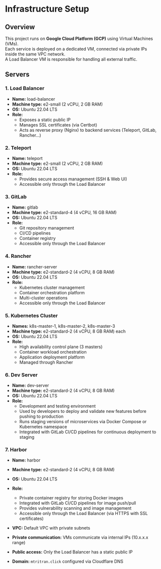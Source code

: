# Infrastructure Setup

## Overview

This project runs on **Google Cloud Platform (GCP)** using Virtual Machines (VMs).  
Each service is deployed on a dedicated VM, connected via private IPs inside the same VPC network.  
A Load Balancer VM is responsible for handling all external traffic.

## Servers

### 1. Load Balancer
- **Name:** load-balancer  
- **Machine type:** e2-small (2 vCPU, 2 GB RAM)  
- **OS:** Ubuntu 22.04 LTS  
- **Role:**  
  - Exposes a static public IP  
  - Manages SSL certificates (via Certbot)  
  - Acts as reverse proxy (Nginx) to backend services (Teleport, GitLab, Rancher…)

### 2. Teleport
- **Name:** teleport  
- **Machine type:** e2-small (2 vCPU, 2 GB RAM)  
- **OS:** Ubuntu 22.04 LTS  
- **Role:**  
  - Provides secure access management (SSH & Web UI)  
  - Accessible only through the Load Balancer  

### 3. GitLab
- **Name:** gitlab  
- **Machine type:** e2-standard-4 (4 vCPU, 16 GB RAM)  
- **OS:** Ubuntu 22.04 LTS  
- **Role:**  
  - Git repository management  
  - CI/CD pipelines  
  - Container registry  
  - Accessible only through the Load Balancer  

### 4. Rancher
- **Name:** rancher-server  
- **Machine type:** e2-standard-2 (4 vCPU, 8 GB RAM)  
- **OS:** Ubuntu 22.04 LTS  
- **Role:**  
  - Kubernetes cluster management  
  - Container orchestration platform  
  - Multi-cluster operations  
  - Accessible only through the Load Balancer  

### 5. Kubernetes Cluster
- **Names:** k8s-master-1, k8s-master-2, k8s-master-3  
- **Machine type:** e2-standard-2 (4 vCPU, 8 GB RAM) each  
- **OS:** Ubuntu 22.04 LTS  
- **Role:**  
  - High availability control plane (3 masters)  
  - Container workload orchestration  
  - Application deployment platform  
  - Managed through Rancher

### 6. Dev Server
- **Name:** dev-server  
- **Machine type:** e2-standard-2 (4 vCPU, 8 GB RAM)  
- **OS:** Ubuntu 22.04 LTS  
- **Role:**  
  - Development and testing environment  
  - Used by developers to deploy and validate new features before pushing to production  
  - Runs staging versions of microservices via Docker Compose or Kubernetes namespace  
  - Integrated with GitLab CI/CD pipelines for continuous deployment to staging  

### 7. Harbor
- **Name:** harbor  
- **Machine type:** e2-standard-2 (4 vCPU, 8 GB RAM)  
- **OS:** Ubuntu 22.04 LTS  
- **Role:**  
  - Private container registry for storing Docker images  
  - Integrated with GitLab CI/CD pipelines for image push/pull  
  - Provides vulnerability scanning and image management  
  - Accessible only through the Load Balancer (via HTTPS with SSL certificates)  

- **VPC:** Default VPC with private subnets  
- **Private communication:** VMs communicate via internal IPs (10.x.x.x range)  
- **Public access:** Only the Load Balancer has a static public IP  
- **Domain:** `mtritran.click` configured via Cloudflare DNS